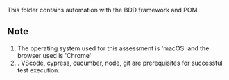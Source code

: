 This folder contains automation with the BDD framework and POM

## Note
1. The operating system used for this assessment is 'macOS' and the browser used is 'Chrome'
2. . VScode, cypress, cucumber, node, git are prerequisites for successful test execution.
